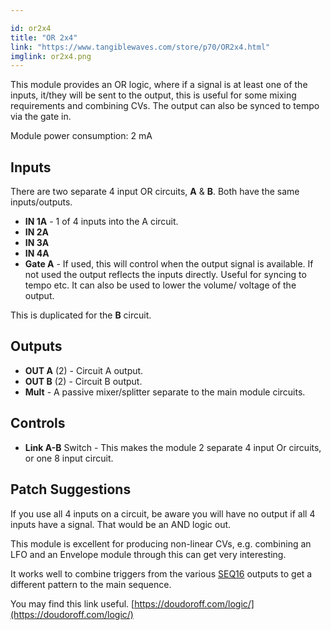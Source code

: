 ```yaml
---

id: or2x4
title: "OR 2x4"
link: "https://www.tangiblewaves.com/store/p70/OR2x4.html"
imglink: or2x4.png
---
```





This module provides an OR logic, where if a signal is at least one of the inputs, it/they will be sent to the output, this is useful for some mixing requirements and combining CVs. The output can also be synced to tempo via the gate in.

Module power consumption: 2 mA

## Inputs

There are two separate 4 input OR circuits, **A** & **B**. Both have the same inputs/outputs.

*   **IN 1A** - 1 of 4 inputs into the A circuit.
*   **IN 2A**
*   **IN 3A**
*   **IN 4A**
*   **Gate A** - If used, this will control when the output signal is available. If not used the output reflects the inputs directly. Useful for syncing to tempo etc. It can also be used to lower the volume/ voltage of the output.

This is duplicated for the **B** circuit.

## Outputs

*   **OUT A** (2) - Circuit A output.
*   **OUT B** (2) - Circuit B output.
*   **Mult** - A passive mixer/splitter separate to the main module circuits.

## Controls

*   **Link A-B** Switch - This makes the module 2 separate 4 input Or circuits, or one 8 input circuit.

## Patch Suggestions

If you use all 4 inputs on a circuit, be aware you will have no output if all 4 inputs have a signal. That would be an AND logic out.

This module is excellent for producing non-linear CVs, e.g. combining an LFO and an Envelope module through this can get very interesting.

It works well to combine triggers from the various [SEQ16](https://wiki.aemodular.com/pmwiki.php/AeManual/SEQ16) outputs to get a different pattern to the main sequence.

You may find this link useful. [https://doudoroff.com/logic/](https://doudoroff.com/logic/)





